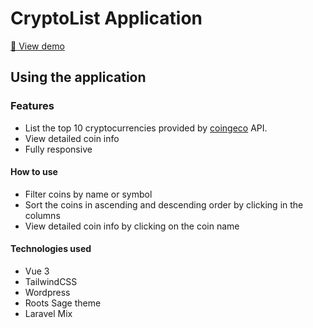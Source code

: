 # CryptoList Application

[🔗 View demo](https://cryptolist.capinhaparaiphone.com/)

## Using the application

### Features
- List the top 10 cryptocurrencies provided by [coingeco](https://www.coingecko.com) API.
- View detailed coin info
- Fully responsive

#### How to use
- Filter coins by name or symbol
- Sort the coins in ascending and descending order by clicking in the columns
- View detailed coin info by clicking on the coin name

#### Technologies used
- Vue 3
- TailwindCSS
- Wordpress
- Roots Sage theme
- Laravel Mix
